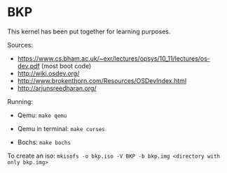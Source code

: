 # BKP

This kernel has been put together for learning purposes.

Sources:
* https://www.cs.bham.ac.uk/~exr/lectures/opsys/10_11/lectures/os-dev.pdf (most boot code)
* http://wiki.osdev.org/
* http://www.brokenthorn.com/Resources/OSDevIndex.html
* http://arjunsreedharan.org/

Running:

* Qemu:
```make qemu```

* Qemu in terminal:
```make curses```

* Bochs:
```make bochs```

To create an iso:
```mkisofs -o bkp.iso -V BKP -b bkp.img <directory with only bkp.img>```
